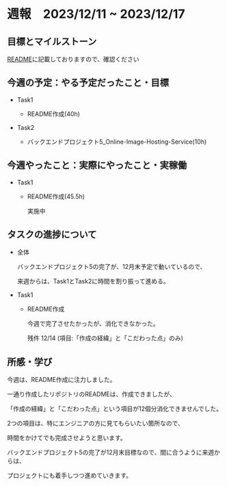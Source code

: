 # 週報　2023/12/11 ~ 2023/12/17

## 目標とマイルストーン
[README](https://github.com/Aki158/weekly-report/blob/main/README.md)に記載しておりますので、確認ください

## 今週の予定：やる予定だったこと・目標
- Task1
    - README作成(40h)

- Task2
    - バックエンドプロジェクト5_Online-Image-Hosting-Service(10h)

## 今週やったこと：実際にやったこと・実稼働
- Task1
    - README作成(45.5h)

        実施中

## タスクの進捗について
- 全体

    バックエンドプロジェクト5の完了が、12月末予定で動いているので、
    
    来週からは、Task1とTask2に時間を割り振って進める。

- Task1
    - README作成

        今週で完了させたかったが、消化できなかった。

        残件 12/14 (項目:「作成の経緯」と「こだわった点」のみ)


## 所感・学び
今週は、README作成に注力しました。

一通り作成したリポジトリのREADMEは、作成できましたが、

「作成の経緯」と「こだわった点」という項目が12個分消化できませんでした。

2つの項目は、特にエンジニアの方に見てもらいたい箇所なので、

時間をかけてでも完成させようと思います。

バックエンドプロジェクト5の完了が12月末目標なので、間に合うように来週からは、

プロジェクトにも着手しつつ進めていきます。



